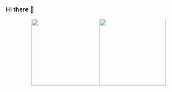 ### Hi there 👋

<div align="center">
  <a href="https://github.com/BlackbirdBina">
  <img height="180em" src="https://github-readme-stats.vercel.app/api?username=BlackbirdBina&show_icons=true&theme=tokyonight&include_all_commits=true&count_private=true"/>
  <img height="180em" src="https://github-readme-stats.vercel.app/api/top-langs/?username=BlackbirdBina&layout=compact&langs_count=8&theme=tokyonight"/>
</div>
